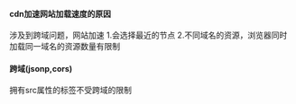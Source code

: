 #### cdn加速网站加载速度的原因
>
  涉及到跨域问题，网站加速
  1.会选择最近的节点
  2.不同域名的资源，浏览器同时加载同一域名的资源数量有限制
>
#### 跨域(jsonp,cors)
>
拥有src属性的标签不受跨域的限制<script>,<img>,<iframe>
动态生成的script的src属性里将参数包括callback传递给服务端
远程js文件调用本地页面里面的callback(data),将数据传进来。


>
#### clone 一个对象
>
浅拷贝
```  
```
数组,对象深拷贝：
```
   js的slice方法返回一个新数组(不会修改原素组)
   var arr = ["One","Two","Three"];
   var arrtoo = arr.slice(0);
   arrtoo[1] = "set Map";
```
```
   js的concat方法(返回连接数组的副本，不会改变原数组)
   var arr = ["One","Two","Three"];
   var arrtooo = arr.concat();
   arrtooo[1] = "set Map To";
```
```
   var cloneObj = function(obj){
     var str, newobj = obj.constructor === Array ? [] : {};
     if(typeof obj !== 'object'){
         return;
     } else if(window.JSON){
         str = JSON.stringify(obj), //序列化对象
         newobj = JSON.parse(str); //还原
     } else {
         for(var i in obj){
             newobj[i] = typeof obj[i] === 'object' ? cloneObj(obj[i]) : obj[i]; 
         }
     }
     return newobj;
 };
```
jquery：
```
var y = $.extend({}, x),          //shallow copy
    z = $.extend(true, {}, x);    //deep copy
```
[参考文献](https://segmentfault.com/a/1190000002801042#articleHeader6)
>
#### typeof 返回值
>
```
   undefined boolean string object(object,null,Array) function
```
>
#### 闭包，面向对象(ES6的写法)
>
```
   function People(name){
       this.name = name;
       this.say = function(){
           console.log(this.name)
       }
   }
   var join = new People('join')
   join.name
   join.say()
```
```
   class People{
       constructor(name){
           this.name = name;
       }
       say(){
           console.log(this.name)
       }
   }
```  
>
#### event bus
#### 垂直水平居中一个元素(高度不固定)
#### sum(1,2)===sum(1)(2)
```
function sum() {
  var num = arguments[0];
  if(arguments.length === 2) {
    return arguments[0] + arguments[1]
  } else {
    return function(sec) {
       return num + sec;
    }
  }
 
}
```
```
function add(x) {
    var sum = x;
    var tmp = function (y) {
        sum = sum + y;
        return tmp;
    };
    tmp.toString = function () {
        return sum;
    };
    return tmp;
}
console.log(add(1)(2)(3));  //6
console.log(add(1)(2)(3)(4));   //10
```
```
function add () {
    var args = Array.prototype.slice.call(arguments);
 
    var fn = function () {
        var arg_fn = Array.prototype.slice.call(arguments);
        return add.apply(null, args.concat(arg_fn));
    }
 
    fn.valueOf = function () {
        return args.reduce(function(a, b) {
            return a + b;
        })
    }
 
    return fn;
}
add(1) // 1
add(1,2)(3) //6
add(1)(2)(3)(4)(5) // 15
```
[参考文献](https://www.cnblogs.com/coco1s/p/6509141.html)
#### js获取url参数
```
function UrlSearch() 
{
   var name,value; 
   var str=location.href; //取得整个地址栏
   var num=str.indexOf("?") 
   str=str.substr(num+1); //取得所有参数   stringvar.substr(start [, length ]

   var arr=str.split("&"); //各个参数放到数组里
   for(var i=0;i < arr.length;i++){ 
    num=arr[i].indexOf("="); 
    if(num>0){ 
     name=arr[i].substring(0,num);
     value=arr[i].substr(num+1);
     this[name]=value;
     } 
    } 
} 
var Request=new UrlSearch(); //实例化
```
#### ==与===区别